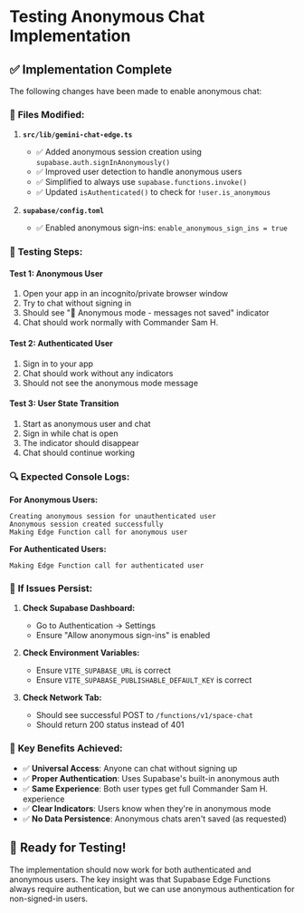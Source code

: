 # Testing Anonymous Chat Implementation

## ✅ **Implementation Complete**

The following changes have been made to enable anonymous chat:

### 🔧 **Files Modified:**

1. **`src/lib/gemini-chat-edge.ts`**

   - ✅ Added anonymous session creation using `supabase.auth.signInAnonymously()`
   - ✅ Improved user detection to handle anonymous users
   - ✅ Simplified to always use `supabase.functions.invoke()`
   - ✅ Updated `isAuthenticated()` to check for `!user.is_anonymous`

2. **`supabase/config.toml`**
   - ✅ Enabled anonymous sign-ins: `enable_anonymous_sign_ins = true`

### 🧪 **Testing Steps:**

#### **Test 1: Anonymous User**

1. Open your app in an incognito/private browser window
2. Try to chat without signing in
3. Should see "👤 Anonymous mode - messages not saved" indicator
4. Chat should work normally with Commander Sam H.

#### **Test 2: Authenticated User**

1. Sign in to your app
2. Chat should work without any indicators
3. Should not see the anonymous mode message

#### **Test 3: User State Transition**

1. Start as anonymous user and chat
2. Sign in while chat is open
3. The indicator should disappear
4. Chat should continue working

### 🔍 **Expected Console Logs:**

**For Anonymous Users:**

```
Creating anonymous session for unauthenticated user
Anonymous session created successfully
Making Edge Function call for anonymous user
```

**For Authenticated Users:**

```
Making Edge Function call for authenticated user
```

### 🚨 **If Issues Persist:**

1. **Check Supabase Dashboard:**

   - Go to Authentication → Settings
   - Ensure "Allow anonymous sign-ins" is enabled

2. **Check Environment Variables:**

   - Ensure `VITE_SUPABASE_URL` is correct
   - Ensure `VITE_SUPABASE_PUBLISHABLE_DEFAULT_KEY` is correct

3. **Check Network Tab:**
   - Should see successful POST to `/functions/v1/space-chat`
   - Should return 200 status instead of 401

### 🎯 **Key Benefits Achieved:**

- ✅ **Universal Access**: Anyone can chat without signing up
- ✅ **Proper Authentication**: Uses Supabase's built-in anonymous auth
- ✅ **Same Experience**: Both user types get full Commander Sam H. experience
- ✅ **Clear Indicators**: Users know when they're in anonymous mode
- ✅ **No Data Persistence**: Anonymous chats aren't saved (as requested)

## 🚀 **Ready for Testing!**

The implementation should now work for both authenticated and anonymous users. The key insight was that Supabase Edge Functions always require authentication, but we can use anonymous authentication for non-signed-in users.
